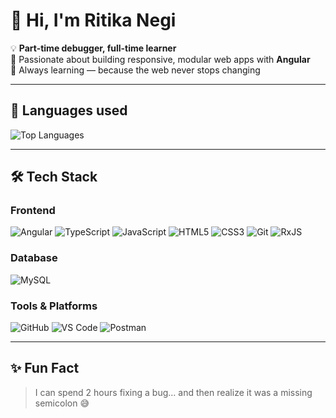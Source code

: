 <!--
**Ritika-negi13/Ritika-negi13** is a ✨ _special_ ✨ repository because its `README.md` (this file) appears on your GitHub profile.

Here are some ideas to get you started:

- 🔭 I’m currently working on ...
- 🌱 I’m currently learning ...
- 👯 I’m looking to collaborate on ...
- 🤔 I’m looking for help with ...
- 💬 Ask me about ...
- 📫 How to reach me: ...
- 😄 Pronouns: ...
- ⚡ Fun fact: ...
-->


# 👋 Hi, I'm Ritika Negi  

💡 **Part-time debugger, full-time learner**  
🚀 Passionate about building responsive, modular web apps with **Angular**  
🌱 Always learning — because the web never stops changing  

---

## 📌 Languages used 
![Top Languages](https://github-readme-stats.vercel.app/api/top-langs/?username=Ritika-negi13&layout=compact&theme=radical)  

---

## 🛠 Tech Stack

### Frontend
![Angular](https://img.shields.io/badge/--DD0031?logo=angular&logoColor=white&style=flat-square)
![TypeScript](https://img.shields.io/badge/--007ACC?logo=typescript&logoColor=white&style=flat-square)
![JavaScript](https://img.shields.io/badge/--F7DF1E?logo=javascript&logoColor=black&style=flat-square)
![HTML5](https://img.shields.io/badge/--E34F26?logo=html5&logoColor=white&style=flat-square)
![CSS3](https://img.shields.io/badge/--1572B6?logo=css3&logoColor=white&style=flat-square)
![Git](https://img.shields.io/badge/--F05032?logo=git&logoColor=white&style=flat-square)
![RxJS](https://img.shields.io/badge/--B7178C?logo=reactivex&logoColor=white&style=flat-square)

### Database
![MySQL](https://img.shields.io/badge/--005C84?logo=mysql&logoColor=white&style=flat-square)

### Tools & Platforms
![GitHub](https://img.shields.io/badge/--181717?logo=github&logoColor=white&style=flat-square)
![VS Code](https://img.shields.io/badge/--007ACC?logo=visualstudiocode&logoColor=white&style=flat-square)
![Postman](https://img.shields.io/badge/--FF6C37?logo=postman&logoColor=white&style=flat-square)

---

## ✨ Fun Fact
> I can spend 2 hours fixing a bug… and then realize it was a missing semicolon 😅
